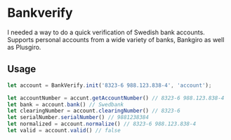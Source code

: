 # Bankverify

I needed a way to do a quick verification of Swedish bank accounts. Supports personal accounts from a wide variety of banks, Bankgiro as well as Plusgiro.

## Usage

``` JavaScript
let account = BankVerify.init('8323-6 988.123.838-4', 'account');
```

``` JavaScript
let accountNumber = accunt.getAccountNumber() // 8323-6 988.123.838-4
let bank = account.bank() // Swedbank
let clearingNumber = account.clearingNumber() // 8323-6
let serialNumber.serialNumber() // 9881238384
let normalized = account.normalize() // 8323-6 988.123.838-4
let valid = account.valid() // false
```